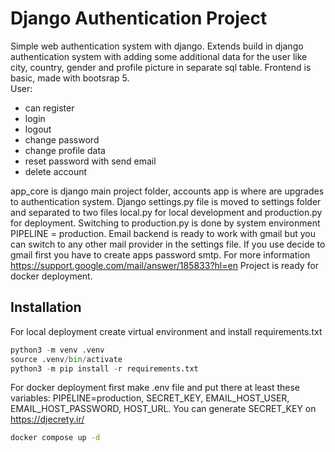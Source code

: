 # Django Authentication Project

Simple web authentication system with django. Extends build in django authentication system with adding some additional data for the user like city, country, gender and profile picture in separate sql table. Frontend is basic, made with bootsrap 5.<br  />
User:
* can register
* login
* logout
* change password
* change profile data
* reset password with send email
* delete account

app_core is django main project folder, accounts app is where are upgrades to authentication system. 
Django settings.py file is moved to settings folder and separated to two files local.py for local development and production.py for deployment. Switching to production.py is done by system environment PIPELINE = production. Email backend is ready to work with gmail but you can switch to any other mail provider in the settings file. If you use decide to gmail first you have to create apps password smtp. For more information https://support.google.com/mail/answer/185833?hl=en
Project is ready for docker deployment. 

## Installation

For local deployment create virtual environment and install requirements.txt
```python
python3 -m venv .venv
source .venv/bin/activate
python3 -m pip install -r requirements.txt
```

For docker deployment first make .env file and put there at least these variables: PIPELINE=production, SECRET_KEY, EMAIL_HOST_USER, EMAIL_HOST_PASSWORD, HOST_URL.
You can generate SECRET_KEY on https://djecrety.ir/

```bash
docker compose up -d
```


